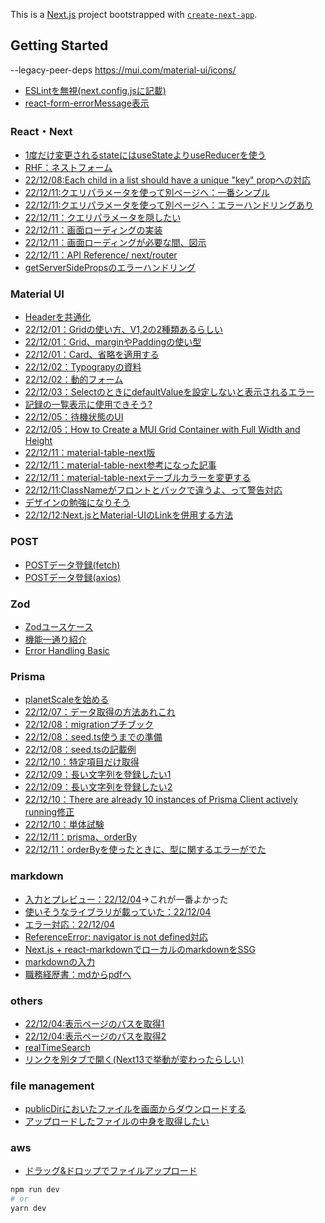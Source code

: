This is a [Next.js](https://nextjs.org/) project bootstrapped with [`create-next-app`](https://github.com/vercel/next.js/tree/canary/packages/create-next-app).

## Getting Started
--legacy-peer-deps
https://mui.com/material-ui/icons/
- [ESLintを無視(next.config.jsに記載)](https://nextjs.org/docs/api-reference/next.config.js/ignoring-eslint)
- [react-form-errorMessage表示](https://react-hook-form.com/api/useformstate/errormessage)


### React・Next
- [1度だけ変更されるstateにはuseStateよりuseReducerを使う](https://zenn.dev/spacemarket/articles/9eb80496fa5fe6?s=09)
- [RHF：ネストフォーム](https://zenn.dev/maro12/articles/7d011d3dfed5d4#%E8%A8%98%E4%BA%8B%E3%81%AE%E6%A6%82%E8%A6%81)
- [22/12/08:Each child in a list should have a unique "key" propへの対応](https://dev.classmethod.jp/articles/avoiding-warningeach-child-in-a-list-should-have-a-unique-key-prop-in-react-apps-is-called-and-not-on-the-side-do-it-on-the-caller/)
- [22/12/11:クエリパラメータを使って別ページへ：一番シンプル](https://qiita.com/syu_ikeda/items/9f3c2f041a1031651c61)
- [22/12/11:クエリパラメータを使って別ページへ：エラーハンドリングあり](https://abillyz.com/mamezou/studies/410)
- [22/12/11：クエリパラメータを隠したい](https://stackoverflow.com/questions/70484870/how-to-hide-query-params-from-the-url-while-using-router-push)
- [22/12/11：画面ローディングの実装](https://fumidzuki.com/knowledge/5013/)
- [22/12/11：画面ローディングが必要な間、図示](https://deecode.net/?p=1891)
- [22/12/11：API Reference/ next/router](https://zenn.dev/unreact/articles/nextjs-next-router#%E3%81%93%E3%81%AE%E8%A8%98%E4%BA%8B%E3%81%AB%E3%81%A4%E3%81%84%E3%81%A6)
- [getServerSidePropsのエラーハンドリング](https://zenn.dev/takepepe/articles/nextjs-error-handling)

### Material UI
- [Headerを共通化](https://www.to-r.net/media/next-meta-tags/)
- [22/12/01：Gridの使い方、V1,2の2種類あるらしい](https://weblion303.net/1236)
- [22/12/01：Grid、marginやPaddingの使い型](https://smartdevpreneur.com/mui-grid-spacing-padding-and-margin-a-styling-guide/)
- [22/12/01：Card、省略を適用する](https://qiita.com/kazufoot21/items/b381f4b9c4f44fa97aee)
- [22/12/02：Typograpyの資料](https://mui.com/material-ui/api/typography/)
- [22/12/02：動的フォーム](https://note.com/note_fumi/n/naa2d4f16133b)
- [22/12/03：SelectのときにdefaultValueを設定しないと表示されるエラー](https://stackoverflow.com/questions/60813040/materialui-select-set-value-is-always-out-of-range)
- [記録の一覧表示に使用できそう?](https://mui.com/material-ui/react-stack/)
- [22/12/05：待機状態のUI](https://zenn.dev/kii/articles/progress-indicator-ui)
- [22/12/05：How to Create a MUI Grid Container with Full Width and Height](https://smartdevpreneur.com/how-to-create-a-mui-grid-container-with-full-width-and-height/)
- [22/12/11：material-table-next版](https://www.npmjs.com/package/material-table-next)
- [22/12/11：material-table-next参考になった記事](https://zenn.dev/kazu777/articles/51b08d9238617a#%E3%83%87%E3%83%A2)
- [22/12/11：material-table-nextテーブルカラーを変更する](https://github.com/mbrn/material-table/issues/169)
- [22/12/11:ClassNameがフロントとバックで違うよ、って警告対応](https://zenn.dev/nbr41to/articles/c0c691653e3d55#.babelrc-%E3%82%92%E4%BD%9C%E6%88%90)
- [デザインの勉強になりそう](https://m2.material.io/design/layout/responsive-layout-grid.html#grid-customization)
- [22/12/12:Next.jsとMaterial-UIのLinkを併用する方法](https://omkz.net/nextjs-mu-link/)

### POST
- [POSTデータ登録(fetch)](https://qiita.com/legokichi/items/801e88462eb5c84af97d)
- [POSTデータ登録(axios)](https://qiita.com/kaikusakari/items/1da54c021c19a03df5b2)

### Zod
- [Zodユースケース](https://zenn.dev/kaz_z/articles/how-to-use-zod)
- [機能一通り紹介](https://zenn.dev/uttk/articles/bd264fa884e026#.parse())
- [Error Handling Basic](https://tech.every.tv/entry/2022/03/31/170000)

### Prisma
- [planetScaleを始める](https://zenn.dev/nbr41to/articles/adabca83b2e6ea)
- [22/12/07：データ取得の方法あれこれ](https://qiita.com/koffee0522/items/92be1826f1a150bfe62e)
- [22/12/08：migrationプチブック](https://zenn.dev/thirosue/books/49a4ee418743ed/viewer/57d161)
- [22/12/08：seed.ts使うまでの準備](https://www.prisma.io/docs/guides/database/seed-database)
- [22/12/08：seed.tsの記載例](https://github.com/prisma/prisma-examples/blob/latest/typescript/graphql/prisma/seed.ts)
- [22/12/10：特定項目だけ取得](https://www.prisma.io/docs/concepts/components/prisma-client/select-fields)
- [22/12/09：長い文字列を登録したい1](https://zenn.dev/ikekyo/scraps/f6c87fbfd3bf9d)
- [22/12/09：長い文字列を登録したい2](https://www.prisma.io/docs/reference/api-reference/prisma-schema-reference#mysql)
- [22/12/10：There are already 10 instances of Prisma Client actively running修正](https://zenn.dev/kanasugi/articles/368d0b39c94daf)
- [22/12/10：単体試験](https://www.prisma.io/docs/guides/testing/unit-testing)
- [22/12/11：prisma、orderBy](https://www.howtographql.com/typescript-helix/10-filtering-pagination-and-sorting/)
- [22/12/11：orderByを使ったときに、型に関するエラーがでた](https://github.com/prisma/prisma/issues/11104)

### markdown
- [入力とプレビュー：22/12/04](https://qiita.com/t_okkan/items/0a3318f90ee6c4468f82#%E3%83%9E%E3%83%BC%E3%82%AF%E3%83%80%E3%82%A6%[…]l%E3%81%AB%E5%A4%89%E6%8F%9B%E3%81%99%E3%82%8B)→これが一番よかった
- [使いそうなライブラリが載っていた：22/12/04](https://zenn.dev/rinka/articles/b260e200cb5258)
- [エラー対応：22/12/04](https://stackoverflow.com/questions/65646007/next-js-dompurify-sanitize-shows-typeerror-dompurify-webpack-imported-module)
- [ReferenceError: navigator is not defined対応](https://qiita.com/akki-memo/items/bd14d9af5dc1be8e04c9)
- [Next.js + react-markdownでローカルのmarkdownをSSG](https://zenn.dev/asazutaiga/articles/be2a8a5f428a38)
- [markdownの入力](https://qiita.com/t_okkan/items/0a3318f90ee6c4468f82)
- [職務経歴書：mdからpdfへ](https://zenn.dev/ryo_kawamata/articles/resume-on-github)


### others
- [22/12/04:表示ページのパスを取得1](https://www.delftstack.com/ja/howto/react/react-get-current-url/)
- [22/12/04:表示ページのパスを取得2](https://dev-k.hatenablog.com/entry/how-to-access-the-window-object-in-nextjs-dev-k)
- [realTimeSearch](https://yutaro-blog.net/2022/03/21/react-search/#index_id0)
- [リンクを別タブで開く(Next13で挙動が変わったらしい)](https://qiita.com/syu_ikeda/items/86f6ad0ddfe8c5e1686b)

### file management
- [publicDirにおいたファイルを画面からダウンロードする](https://reactgo.com/react-download-file-on-button-click/)
- [アップロードしたファイルの中身を取得したい](https://ja.javascript.info/file)

### aws
- [ドラッグ&ドロップでファイルアップロード](https://zenn.dev/jinwatanabe/articles/66c712e44661d9#aws-sdk)

```bash
npm run dev
# or
yarn dev
```
